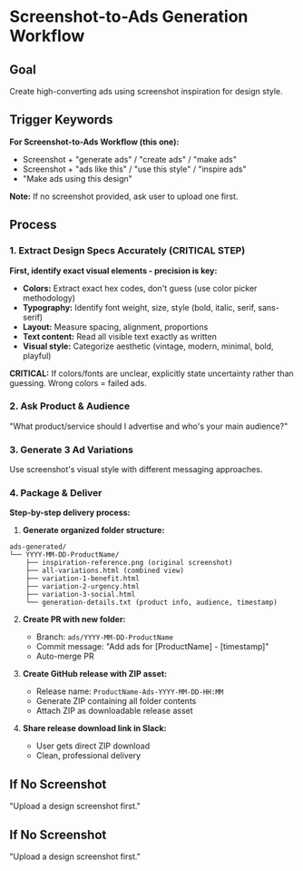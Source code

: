 # Screenshot-to-Ads Generation Workflow

## Goal
Create high-converting ads using screenshot inspiration for design style.

## Trigger Keywords

**For Screenshot-to-Ads Workflow (this one):**
- Screenshot + "generate ads" / "create ads" / "make ads"
- Screenshot + "ads like this" / "use this style" / "inspire ads"
- "Make ads using this design"

**Note:** If no screenshot provided, ask user to upload one first.

## Process

### 1. Extract Design Specs Accurately (CRITICAL STEP)
**First, identify exact visual elements - precision is key:**
- **Colors:** Extract exact hex codes, don't guess (use color picker methodology)
- **Typography:** Identify font weight, size, style (bold, italic, serif, sans-serif)
- **Layout:** Measure spacing, alignment, proportions
- **Text content:** Read all visible text exactly as written
- **Visual style:** Categorize aesthetic (vintage, modern, minimal, bold, playful)

**CRITICAL:** If colors/fonts are unclear, explicitly state uncertainty rather than guessing. Wrong colors = failed ads.

### 2. Ask Product & Audience
"What product/service should I advertise and who's your main audience?"

### 3. Generate 3 Ad Variations
Use screenshot's visual style with different messaging approaches.

### 4. Package & Deliver

**Step-by-step delivery process:**

1. **Generate organized folder structure:**
```
ads-generated/
└── YYYY-MM-DD-ProductName/
    ├── inspiration-reference.png (original screenshot)
    ├── all-variations.html (combined view)
    ├── variation-1-benefit.html
    ├── variation-2-urgency.html
    ├── variation-3-social.html
    └── generation-details.txt (product info, audience, timestamp)
```

2. **Create PR with new folder:**
   - Branch: `ads/YYYY-MM-DD-ProductName`
   - Commit message: "Add ads for [ProductName] - [timestamp]"
   - Auto-merge PR

3. **Create GitHub release with ZIP asset:**
   - Release name: `ProductName-Ads-YYYY-MM-DD-HH:MM`
   - Generate ZIP containing all folder contents
   - Attach ZIP as downloadable release asset

4. **Share release download link in Slack:**
   - User gets direct ZIP download
   - Clean, professional delivery

## If No Screenshot
"Upload a design screenshot first."

## If No Screenshot
"Upload a design screenshot first."
